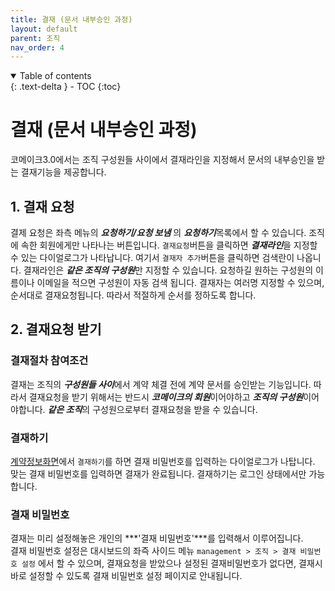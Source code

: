 ```yaml
---
title: 결재 (문서 내부승인 과정)
layout: default
parent: 조직
nav_order: 4
---
```


<details open markdown="block">
  <summary>
    Table of contents
  </summary>
  {: .text-delta }
- TOC
{:toc}
</details>

# 결재 (문서 내부승인 과정)

코메이크3.0에서는 조직 구성원들 사이에서 결재라인을 지정해서 문서의 내부승인을 받는 결재기능을 제공합니다. 


## 1. 결재 요청
결제 요청은 좌측 메뉴의 ***요청하기/요청 보냄*** 의 ***요청하기***목록에서 할 수 있습니다. 
조직에 속한 회원에게만 나타나는 버튼입니다. `결재요청`버튼을 클릭하면 ***결재라인***을 지정할 수 있는 다이얼로그가 나타납니다. 여기서 `결재자 추가`버튼을 클릭하면 검색란이 나옵니다. 결재라인은 ***같은 조직의 구성원***만 지정할 수 있습니다. 요청하길 원하는 구성원의 이름이나 이메일을 적으면 구성원이 자동 검색 됩니다. 결재자는 여러명 지정할 수 있으며, 순서대로 결재요청됩니다. 따라서 적절하게 순서를 정하도록 합니다.  

## 2. 결재요청 받기  

### 결재절차 참여조건
결재는 조직의 ***구성원들 사이***에서 계약 체결 전에 계약 문서를 승인받는 기능입니다. 따라서 결재요청을 받기 위해서는 반드시 ***코메이크의 회원***이어야하고 ***조직의 구성원***이어야합니다. ***같은 조직***의 구성원으로부터 결재요청을 받을 수 있습니다.  

### 결재하기
[계약정보화면](/process/receive.html#1-계약정보화면)에서 `결재하기`를 하면 결재 비밀번호를 입력하는 다이얼로그가 나탑니다. 맞는 결재 비밀번호를 입력하면 결재가 완료됩니다. 결재하기는 로그인 상태에서만 가능합니다. 

### 결재 비밀번호  
결재는 미리 설정해놓은 개인의 ***'결재 비밀번호'***를 입력해서 이루어집니다.  
결재 비밀번호 설정은 대시보드의 좌즉 사이드 메뉴 `management > 조직 > 결재 비밀번호 설정` 에서 할 수 있으며, 결재요청을 받았으나 설정된 결재비밀번호가 없다면, 결재시 바로 설정할 수 있도록 결재 비밀번호 설정 페이지로 안내됩니다.